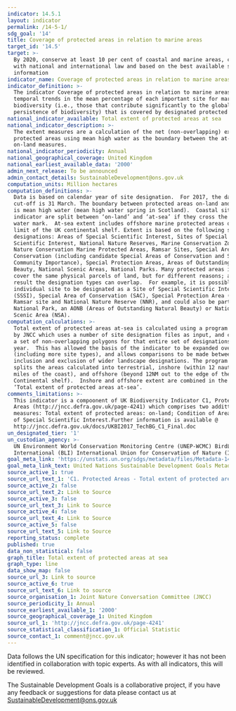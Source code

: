 ```yaml
---
indicator: 14.5.1
layout: indicator
permalink: /14-5-1/
sdg_goal: '14'
title: Coverage of protected areas in relation to marine areas
target_id: '14.5'
target: >-
  By 2020, conserve at least 10 per cent of coastal and marine areas, consistent
  with national and international law and based on the best available scientific
  information
indicator_name: Coverage of protected areas in relation to marine areas
indicator_definition: >-
  The indicator Coverage of protected areas in relation to marine areas shows
  temporal trends in the mean percentage of each important site for marine
  biodiversity (i.e., those that contribute significantly to the global
  persistence of biodiversity) that is covered by designated protected areas.
national_indicator_available: Total extent of protected areas at sea
national_indicator_description: >-
  The extent measures are a calculation of the net (non-overlapping) extent of
  protected areas using mean high water as the boundary between the at-sea and
  on-land measures.
national_indicator_periodicity: Annual
national_geographical_coverage: United Kingdom
national_earliest_available_data: '2000'
admin_next_release: To be announced
admin_contact_details: SustainableDevelopment@ons.gov.uk
computation_units: Million hectares
computation_definitions: >-
  Data is based on calendar year of site designation.  For 2017, the data
  cut-off is 31 March. The boundary between protected areas on-land and at-sea
  is mean high water (mean high water spring in Scotland).  Coastal sites in the
  indicator are split between ‘on-land’ and ‘at-sea’ if they cross the mean high
  water mark.  At-sea extent includes offshore marine protected areas out to the
  limit of the UK continental shelf. Extent is based on the following site
  designations: Areas of Special Scientific Interest, Sites of Special
  Scientific Interest, National Nature Reserves, Marine Conservation Zones,
  Nature Conservation Marine Protected Areas, Ramsar Sites, Special Areas of
  Conservation (including candidate Special Areas of Conservation and Sites of
  Community Importance), Special Protection Areas, Areas of Outstanding Natural
  Beauty, National Scenic Areas, National Parks. Many protected areas in the UK
  cover the same physical parcels of land, but for different reasons; as a
  result the designation types can overlap.  For example, it is possible for an
  individual site to be designated as a Site of Special Scientific Interest
  (SSSI), Special Area of Conservation (SAC), Special Protection Area (SPA),
  Ramsar site and National Nature Reserve (NNR), and could also be part of a
  National Park, an AONB (Areas of Outstanding Natural Beauty) or National
  Scenic Area (NSA).
computation_calculations: >-
  Total extent of protected areas at-sea is calculated using a program written
  by JNCC which uses a number of site designation files as input, and calculates
  a set of non-overlapping polygons for that entire set of designations for each
  year.  This has allowed the basis of the indicator to be expanded over time
  (including more site types), and allows comparisons to be made between
  inclusion and exclusion of wider landscape designations. The program also
  splits the areas calculated into terrestrial, inshore (within 12 nautical
  miles of the coast), and offshore (beyond 12NM out to the edge of the UK
  Continental shelf).  Inshore and offshore extent are combined in the measure
  ‘Total extent of protected areas at-sea’.
comments_limitations: >-
  This indicator is a compoonent of UK Biodiversity Indicator C1, Protected
  Areas (http://jncc.defra.gov.uk/page-4241) which comprises two addittional
  measures: Total extent of protected areas: on-land; Condition of Areas / Sites
  of Special Scientific Interest.Further information is available @
  http://jncc.defra.gov.uk/docs/UKBI2017_TechBG_C1_Final.doc
un_designated_tier: '1'
un_custodian_agency: >-
  UN Environment World Conservation Monitoring Centre (UNEP-WCMC) BirdLife
  International (BLI) International Union for Conservation of Nature (IUCN)
goal_meta_link: 'https://unstats.un.org/sdgs/metadata/files/Metadata-14-05-01.pdf'
goal_meta_link_text: United Nations Sustainable Development Goals Metadata (PDF 293 KB)
source_active_1: true
source_url_text_1: 'C1. Protected Areas - Total extent of protected areas: at-sea'
source_active_2: false
source_url_text_2: Link to Source
source_active_3: false
source_url_text_3: Link to Source
source_active_4: false
source_url_text_4: Link to Source
source_active_5: false
source_url_text_5: Link to Source
reporting_status: complete
published: true
data_non_statistical: false
graph_title: Total extent of protected areas at sea
graph_type: line
data_show_map: false
source_url_3: Link to source
source_active_6: true
source_url_text_6: Link to source
source_organisation_1: Joint Nature Conversation Committee (JNCC)
source_periodicity_1: Annual
source_earliest_available_1: '2000'
source_geographical_coverage_1: United Kingdom
source_url_1: 'http://jncc.defra.gov.uk/page-4241'
source_statistical_classification_1: Official Statistic
source_contact_1: comment@jncc.gov.uk
---
```

Data follows the UN specification for this indicator; however it has not been identified in collaboration with topic experts. As with all indicators, this will be reviewed.
  
The Sustainable Development Goals is a collaborative project, if you have any feedback or suggestions for data please contact us at <SustainableDevelopment@ons.gov.uk>
